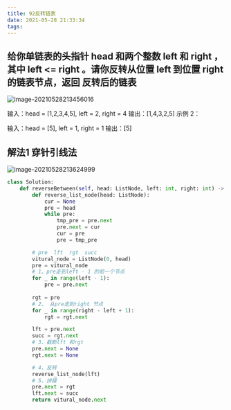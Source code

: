 ```yaml
---
title: 92反转链表
date: 2021-05-28 21:33:34
tags:
---
```


## 给你单链表的头指针 head 和两个整数 left 和 right ，其中 left <= right 。请你反转从位置 left 到位置 right 的链表节点，返回 反转后的链表 

![image-20210528213456016](D:\data\projects\gitPro\ZhuBlogHexo\source\images\questions\image-20210528213456019.png)

输入：head = [1,2,3,4,5], left = 2, right = 4
输出：[1,4,3,2,5]
示例 2：

输入：head = [5], left = 1, right = 1
输出：[5]



## 解法1 穿针引线法



![image-20210528213624999](D:\data\projects\gitPro\ZhuBlogHexo\source\images\questions\image-20210528213624999.png)


```python
class Solution:
    def reverseBetween(self, head: ListNode, left: int, right: int) -> ListNode:
        def reverse_list_node(head: ListNode):
            cur = None
            pre = head
            while pre:
                tmp_pre = pre.next
                pre.next = cur
                cur = pre
                pre = tmp_pre

        # pre  lft  rgt  succ
        vitural_node = ListNode(0, head)
        pre = vitural_node
        # 1、pre走到left - 1 的前一个节点
        for _ in range(left - 1):
            pre = pre.next
        
        rgt = pre 
        # 2、 从pre走到right 节点
        for _ in range(right - left + 1):
            rgt = rgt.next

        lft = pre.next
        succ = rgt.next
        # 3、截断lft 和rgt
        pre.next = None
        rgt.next = None

        # 4、反转
        reverse_list_node(lft)
        # 5、拼接
        pre.next = rgt
        lft.next = succ
        return vitural_node.next
```